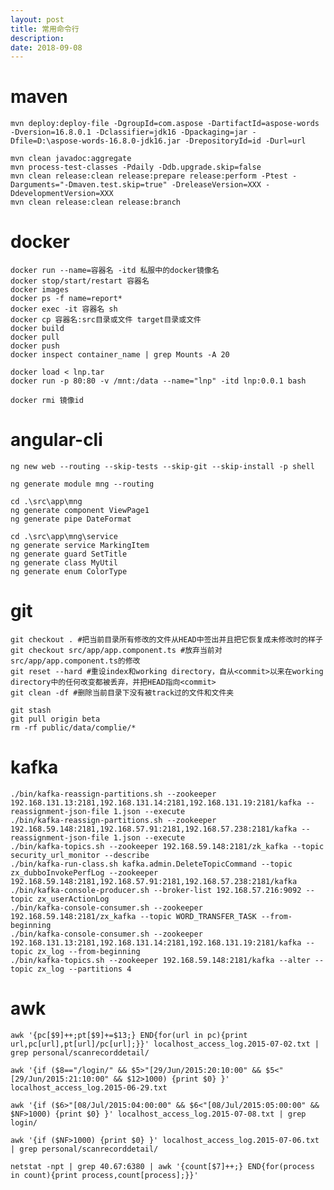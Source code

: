 ```yaml
---
layout: post
title: 常用命令行
description: 
date: 2018-09-08
---
```


# maven

    mvn deploy:deploy-file -DgroupId=com.aspose -DartifactId=aspose-words -Dversion=16.8.0.1 -Dclassifier=jdk16 -Dpackaging=jar -Dfile=D:\aspose-words-16.8.0-jdk16.jar -DrepositoryId=id -Durl=url

    mvn clean javadoc:aggregate
    mvn process-test-classes -Pdaily -Ddb.upgrade.skip=false
    mvn clean release:clean release:prepare release:perform -Ptest -Darguments="-Dmaven.test.skip=true" -DreleaseVersion=XXX -DdevelopmentVersion=XXX
    mvn clean release:clean release:branch

# docker

    docker run --name=容器名 -itd 私服中的docker镜像名
    docker stop/start/restart 容器名
    docker images
    docker ps -f name=report*
    docker exec -it 容器名 sh
    docker cp 容器名:src目录或文件 target目录或文件
    docker build
    docker pull
    docker push
    docker inspect container_name | grep Mounts -A 20

    docker load < lnp.tar
    docker run -p 80:80 -v /mnt:/data --name="lnp" -itd lnp:0.0.1 bash

    docker rmi 镜像id


# angular-cli

    ng new web --routing --skip-tests --skip-git --skip-install -p shell

    ng generate module mng --routing

    cd .\src\app\mng
    ng generate component ViewPage1
    ng generate pipe DateFormat

    cd .\src\app\mng\service
    ng generate service MarkingItem
    ng generate guard SetTitle
    ng generate class MyUtil
    ng generate enum ColorType

# git

    git checkout . #把当前目录所有修改的文件从HEAD中签出并且把它恢复成未修改时的样子
    git checkout src/app/app.component.ts #放弃当前对src/app/app.component.ts的修改
    git reset --hard #重设index和working directory，自从<commit>以来在working directory中的任何改变都被丢弃，并把HEAD指向<commit>
    git clean -df #删除当前目录下没有被track过的文件和文件夹

    git stash
    git pull origin beta
    rm -rf public/data/complie/*

# kafka

    ./bin/kafka-reassign-partitions.sh --zookeeper 192.168.131.13:2181,192.168.131.14:2181,192.168.131.19:2181/kafka --reassignment-json-file 1.json --execute
    ./bin/kafka-reassign-partitions.sh --zookeeper 192.168.59.148:2181,192.168.57.91:2181,192.168.57.238:2181/kafka --reassignment-json-file 1.json --execute
    ./bin/kafka-topics.sh --zookeeper 192.168.59.148:2181/zk_kafka --topic security_url_monitor --describe
    ./bin/kafka-run-class.sh kafka.admin.DeleteTopicCommand --topic zx_dubboInvokePerfLog --zookeeper 192.168.59.148:2181,192.168.57.91:2181,192.168.57.238:2181/kafka
    ./bin/kafka-console-producer.sh --broker-list 192.168.57.216:9092 --topic zx_userActionLog
    ./bin/kafka-console-consumer.sh --zookeeper 192.168.59.148:2181/zx_kafka --topic WORD_TRANSFER_TASK --from-beginning
    ./bin/kafka-console-consumer.sh --zookeeper 192.168.131.13:2181,192.168.131.14:2181,192.168.131.19:2181/kafka --topic zx_log --from-beginning
    ./bin/kafka-topics.sh --zookeeper 192.168.59.148:2181/kafka --alter --topic zx_log --partitions 4

# awk

    awk '{pc[$9]++;pt[$9]+=$13;} END{for(url in pc){print url,pc[url],pt[url]/pc[url];}}' localhost_access_log.2015-07-02.txt | grep personal/scanrecorddetail/

    awk '{if ($8=="/login/" && $5>"[29/Jun/2015:20:10:00" && $5<"[29/Jun/2015:21:10:00" && $12>1000) {print $0} }' localhost_access_log.2015-06-29.txt

    awk '{if ($6>"[08/Jul/2015:04:00:00" && $6<"[08/Jul/2015:05:00:00" && $NF>1000) {print $0} }' localhost_access_log.2015-07-08.txt | grep login/

    awk '{if ($NF>1000) {print $0} }' localhost_access_log.2015-07-06.txt | grep personal/scanrecorddetail/

    netstat -npt | grep 40.67:6380 | awk '{count[$7]++;} END{for(process in count){print process,count[process];}}'
